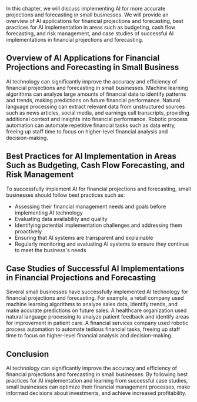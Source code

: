 
In this chapter, we will discuss implementing AI for more accurate projections and forecasting in small businesses. We will provide an overview of AI applications for financial projections and forecasting, best practices for AI implementation in areas such as budgeting, cash flow forecasting, and risk management, and case studies of successful AI implementations in financial projections and forecasting.

Overview of AI Applications for Financial Projections and Forecasting in Small Business
---------------------------------------------------------------------------------------

AI technology can significantly improve the accuracy and efficiency of financial projections and forecasting in small businesses. Machine learning algorithms can analyze large amounts of financial data to identify patterns and trends, making predictions on future financial performance. Natural language processing can extract relevant data from unstructured sources such as news articles, social media, and earnings call transcripts, providing additional context and insights into financial performance. Robotic process automation can automate repetitive financial tasks such as data entry, freeing up staff time to focus on higher-level financial analysis and decision-making.

Best Practices for AI Implementation in Areas Such as Budgeting, Cash Flow Forecasting, and Risk Management
-----------------------------------------------------------------------------------------------------------

To successfully implement AI for financial projections and forecasting, small businesses should follow best practices such as:

* Assessing their financial management needs and goals before implementing AI technology
* Evaluating data availability and quality
* Identifying potential implementation challenges and addressing them proactively
* Ensuring that AI systems are transparent and explainable
* Regularly monitoring and evaluating AI systems to ensure they continue to meet the business's needs

Case Studies of Successful AI Implementations in Financial Projections and Forecasting
--------------------------------------------------------------------------------------

Several small businesses have successfully implemented AI technology for financial projections and forecasting. For example, a retail company used machine learning algorithms to analyze sales data, identify trends, and make accurate predictions on future sales. A healthcare organization used natural language processing to analyze patient feedback and identify areas for improvement in patient care. A financial services company used robotic process automation to automate tedious financial tasks, freeing up staff time to focus on higher-level financial analysis and decision-making.

Conclusion
----------

AI technology can significantly improve the accuracy and efficiency of financial projections and forecasting in small businesses. By following best practices for AI implementation and learning from successful case studies, small businesses can optimize their financial management processes, make informed decisions about investments, and achieve increased profitability.
